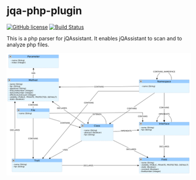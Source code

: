 # jqa-php-plugin

[![GitHub license](https://img.shields.io/badge/License-GPL%20v3-blue.svg)](LICENSE)
[![Build Status](https://api.travis-ci.com/softvis-research/jqa-php-plugin.svg?branch=development)](https://travis-ci.com/softvis-research/jqa-php-plugin)

This is a php parser for jQAssistant. It enables jQAssistant to scan and to analyze php files.

![graph](material/graph.png)
